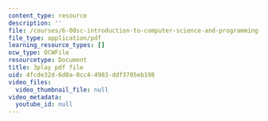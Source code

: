 ```yaml
---
content_type: resource
description: ''
file: /courses/6-00sc-introduction-to-computer-science-and-programming-spring-2011/4fcde32d6d8a0cc44983ddf3705eb198_A2WFReES8CY.pdf
file_type: application/pdf
learning_resource_types: []
ocw_type: OCWFile
resourcetype: Document
title: 3play pdf file
uid: 4fcde32d-6d8a-0cc4-4983-ddf3705eb198
video_files:
  video_thumbnail_file: null
video_metadata:
  youtube_id: null
---
```

